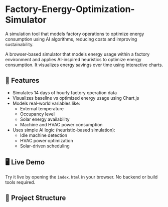 # Factory-Energy-Optimization-Simulator
A simulation tool that models factory operations to optimize energy consumption using AI algorithms, reducing costs and improving sustainability.

A browser-based simulator that models energy usage within a factory environment and applies AI-inspired heuristics to optimize energy consumption. It visualizes energy savings over time using interactive charts.

## 🌟 Features

- Simulates 14 days of hourly factory operation data
- Visualizes baseline vs optimized energy usage using Chart.js
- Models real-world variables like:
  - External temperature
  - Occupancy level
  - Solar energy availability
  - Machine and HVAC power consumption
- Uses simple AI logic (heuristic-based simulation):
  - Idle machine detection
  - HVAC power optimization
  - Solar-driven scheduling

## 🖥️ Live Demo

Try it live by opening the `index.html` in your browser. No backend or build tools required.

## 📁 Project Structure

